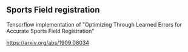 ## Sports Field registration

Tensorflow implementation of "Optimizing Through Learned Errors for Accurate Sports Field Registration"

https://arxiv.org/abs/1909.08034
